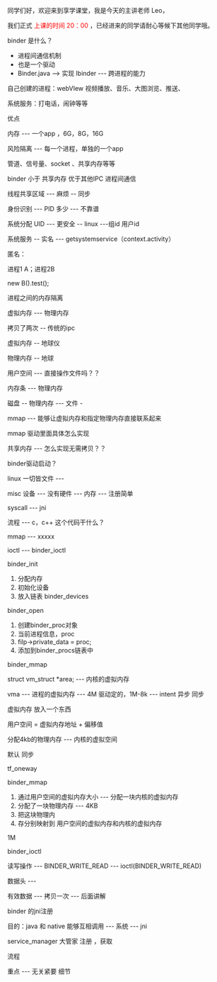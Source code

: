 同学们好，欢迎来到享学课堂，我是今天的主讲老师 Leo，

我们正式 <font color=red>上课的时间 20：00</font> ，已经进来的同学请耐心等候下其他同学哦。





binder 是什么？

- 进程间通信机制
- 也是一个驱动
- Binder.java --> 实现 Ibinder  --- 跨进程的能力

自己创建的进程：webVIew  视频播放、音乐、大图浏览、推送、

系统服务：打电话，闹钟等等 



优点

内存 --- 一个app  ，6G，8G，16G



风险隔离 --- 每一个进程，单独的一个app



管道、信号量、socket 、共享内存等等



binder 小于 共享内存  优于其他IPC 进程间通信

 

线程共享区域  --- 麻烦 -- 同步  

身份识别  --- PID 多少 --- 不靠谱

系统分配 UID  --- 更安全 -- linux  ---组id  用户id



系统服务  -- 实名 --- getsystemservice（context.activity）

匿名：

进程1 A；进程2B

new B().test();

进程之间的内存隔离



虚拟内存  --- 物理内存

拷贝了两次   -- 传统的ipc



虚拟内存 -- 地球仪

物理内存 -- 地球



用户空间 --- 直接操作文件吗？？



内存条 --- 物理内存

磁盘 -- 物理内存 --- 文件 -





mmap  --- 能够让虚拟内存和指定物理内存直接联系起来



mmap  驱动里面具体怎么实现  

共享内存  --- 怎么实现无需拷贝？？



binder驱动启动？

linux 一切皆文件 --- 



misc 设备 --- 没有硬件 --- 内存  --- 注册简单



syscall  --- jni



流程  --- c，c++  这个代码干什么？



mmap  --- xxxxx



ioctl  --- binder_ioctl

binder_init

1. 分配内存
2. 初始化设备
3. 放入链表  binder_devices

binder_open

1. 创建binder_proc对象
2. 当前进程信息，proc
3. filp->private_data = proc;
4. 添加到binder_procs链表中

binder_mmap

struct vm_struct *area; --- 内核的虚拟内存

vma --- 进程的虚拟内存  --- 4M 驱动定的，1M-8k --- intent  异步  同步



虚拟内存  放入一个东西  

用户空间  = 虚拟内存地址 + 偏移值



分配4kb的物理内存 --- 内核的虚拟空间

默认 同步

tf_oneway



binder_mmap 

1. 通过用户空间的虚拟内存大小 --- 分配一块内核的虚拟内存
2. 分配了一块物理内存  --- 4KB
3. 把这块物理内
4. 存分别映射到    用户空间的虚拟内存和内核的虚拟内存

1M



binder_ioctl

读写操作 --- BINDER_WRITE_READ  --- ioctl(BINDER_WRITE_READ)



数据头 ---

有效数据   --- 拷贝一次  --- 后面讲解



binder 的jni注册 

目的：java 和 native 能够互相调用 --- 系统 --- jni



service_manager  大管家  注册 ，获取



流程

重点  --- 无关紧要 细节  





























